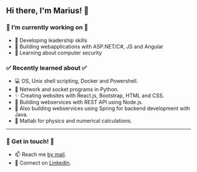 ## Hi there, I'm Marius! 👋

### 🌱 I’m currently working on 🌱
- 👔 Developing leadership skills
- 🤖 Building webapplications with ASP.NET/C#, JS and Angular
- 🔑 Learning about computer security

### ✅ Recently learned about ✅
- 💻 OS, Unix shell scripting, Docker and Powershell.
- 🔌 Network and socket programs in Python.
- ✨ Creating websites with React.js, Bootstrap, HTML and CSS.
- 👾 Building webservices with REST API using Node.js.
- 🍃 Also building webservices using Spring for backend development with Java.
- 🧮 Matlab for physics and numerical calculations.

---
### 👏 Get in touch! 👏
- 📫 Reach me [by mail][mail].
- 🤝 Connect on [LinkedIn][linkedin].


[linkedin]: https://www.linkedin.com/in/marius-havnaas-623756174
[mail]: mailto:marhav95@gmail.com?subject=[GitHub]%20Source%20Han%20Sans
[instagram]: https://www.instagram.com/mariushavnaas/
[java]: https://github.com/Marhav/Eksamen_AlgDat
<!--
**Marhav/Marhav** is a ✨ _special_ ✨ repository because its `README.md` (this file) appears on your GitHub profile.

Here are some ideas to get you started:


- 🤔 I’m looking for help with ...
- 💬 Ask me about ...
- 😄 Pronouns: ...
- 🔭 I’m currently working on ...
- ⚡ Fun fact: ......
-->
